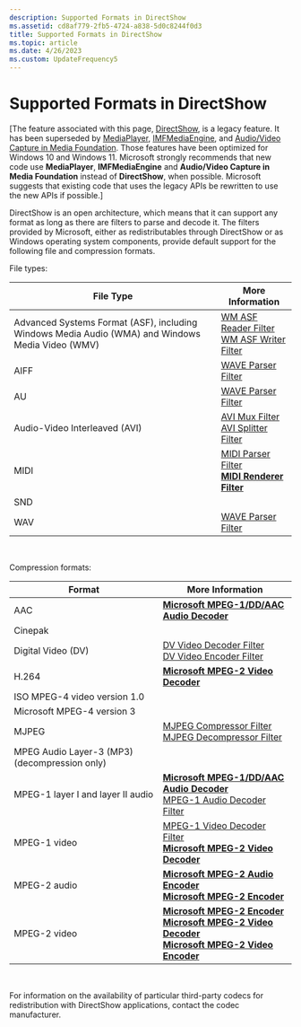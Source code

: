 ```yaml
---
description: Supported Formats in DirectShow
ms.assetid: cd8af779-2fb5-4724-a838-5d0c8244f0d3
title: Supported Formats in DirectShow
ms.topic: article
ms.date: 4/26/2023
ms.custom: UpdateFrequency5
---
```


# Supported Formats in DirectShow

\[The feature associated with this page, [DirectShow](/windows/win32/directshow/directshow), is a legacy feature. It has been superseded by [MediaPlayer](/uwp/api/Windows.Media.Playback.MediaPlayer), [IMFMediaEngine](/windows/win32/api/mfmediaengine/nn-mfmediaengine-imfmediaengine), and [Audio/Video Capture in Media Foundation](windows/win32/medfound/audio-video-capture-in-media-foundation). Those features have been optimized for Windows 10 and Windows 11. Microsoft strongly recommends that new code use **MediaPlayer**, **IMFMediaEngine** and **Audio/Video Capture in Media Foundation** instead of **DirectShow**, when possible. Microsoft suggests that existing code that uses the legacy APIs be rewritten to use the new APIs if possible.\]

DirectShow is an open architecture, which means that it can support any format as long as there are filters to parse and decode it. The filters provided by Microsoft, either as redistributables through DirectShow or as Windows operating system components, provide default support for the following file and compression formats.

File types:



| File Type                                                                                        | More Information                                                                                                                  |
|--------------------------------------------------------------------------------------------------|-----------------------------------------------------------------------------------------------------------------------------------|
| Advanced Systems Format (ASF), including Windows Media Audio (WMA) and Windows Media Video (WMV) | [WM ASF Reader Filter](about-the-wm-asf-reader-filter.md)<br/> [WM ASF Writer Filter](wm-asf-writer-filter.md)<br/> |
| AIFF                                                                                             | [WAVE Parser Filter](wave-parser-filter.md)                                                                                      |
| AU                                                                                               | [WAVE Parser Filter](wave-parser-filter.md)                                                                                      |
| Audio-Video Interleaved (AVI)                                                                    | [AVI Mux Filter](avi-mux-filter.md)<br/> [AVI Splitter Filter](avi-splitter-filter.md)<br/>                         |
| MIDI                                                                                             | [MIDI Parser Filter](midi-parser-filter.md)<br/> [**MIDI Renderer Filter**](midi-renderer-filter.md)<br/>           |
| SND                                                                                              |                                                                                                                                   |
| WAV                                                                                              | [WAVE Parser Filter](wave-parser-filter.md)                                                                                      |



 

Compression formats:



| Format                                        | More Information                                                                                                                                                                                                                                |
|-----------------------------------------------|-------------------------------------------------------------------------------------------------------------------------------------------------------------------------------------------------------------------------------------------------|
| AAC                                           | [**Microsoft MPEG-1/DD/AAC Audio Decoder**](microsoft-mpeg-1-dd-audio-decoder.md)                                                                                                                                                              |
| Cinepak                                       |                                                                                                                                                                                                                                                 |
| Digital Video (DV)                            | [DV Video Decoder Filter](dv-video-decoder-filter.md)<br/> [DV Video Encoder Filter](dv-video-encoder-filter.md)<br/>                                                                                                             |
| H.264                                         | [**Microsoft MPEG-2 Video Decoder**](microsoft-mpeg-2-video-decoder.md)                                                                                                                                                                        |
| ISO MPEG-4 video version 1.0                  |                                                                                                                                                                                                                                                 |
| Microsoft MPEG-4 version 3                    |                                                                                                                                                                                                                                                 |
| MJPEG                                         | [MJPEG Compressor Filter](mjpeg-compressor-filter.md)<br/> [MJPEG Decompressor Filter](mjpeg-decompressor-filter.md)<br/>                                                                                                         |
| MPEG Audio Layer-3 (MP3) (decompression only) |                                                                                                                                                                                                                                                 |
| MPEG-1 layer I and layer II audio             | [**Microsoft MPEG-1/DD/AAC Audio Decoder**](microsoft-mpeg-1-dd-audio-decoder.md)<br/> [MPEG-1 Audio Decoder Filter](mpeg-1-audio-decoder-filter.md)<br/>                                                                         |
| MPEG-1 video                                  | [MPEG-1 Video Decoder Filter](mpeg-1-video-decoder-filter.md)<br/> [**Microsoft MPEG-2 Video Decoder**](microsoft-mpeg-2-video-decoder.md)<br/>                                                                                   |
| MPEG-2 audio                                  | [**Microsoft MPEG-2 Audio Encoder**](microsoft-mpeg-2-audio-encoder.md)<br/> [**Microsoft MPEG-2 Encoder**](microsoft-mpeg-2-encoder.md)<br/>                                                                                     |
| MPEG-2 video                                  | [**Microsoft MPEG-2 Encoder**](microsoft-mpeg-2-encoder.md)<br/> [**Microsoft MPEG-2 Video Decoder**](microsoft-mpeg-2-video-decoder.md)<br/> [**Microsoft MPEG-2 Video Encoder**](microsoft-mpeg-2-video-encoder.md)<br/> |



 

For information on the availability of particular third-party codecs for redistribution with DirectShow applications, contact the codec manufacturer.

 

 




